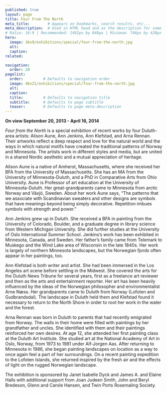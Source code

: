 ```yaml
---
published: true
layout: page
title: Four From The North
meta_title:        # Appears on bookmarks, search results, etc...
meta_description:  # Used in HTML head and as the description for some search engines
# Ratio: 16:9 | Recommended: 1492px by 840px | Minimum: 746px by 420px
hero:
  image: 16x9/exhibitions/special/four-from-the-north.jpg
  alt:
  caption:
related:

navigation:
  order: 20
pagelist:
  order:         # Defaults to navigation order
  image: 46x21/exhibitions/special/four-from-the-north.jpg
  alt:
  caption: 
  title:         # Defaults to navigation title
  subtitle:      # Defaults to page subtitle
  teaser:        # Defaults to page meta-description
---
```

**On view September 20, 2013 - April 16, 2014**

_Four from the North_ is a special exhibition of recent works by four Duluth-area artists: Alison Aune, Ann Jenkins, Ann Klefstad, and Arna Rennan. Their artworks reflect a deep respect and love for the natural world and the ways in which natural motifs have created the traditional patterns of Norway and Minnesota. The artists work in different styles and media, but are united in a shared Nordic aesthetic and a mutual appreciation of heritage.

Alison Aune is a native of Amherst, Massachusetts, where she received her BFA from the University of Massachusetts. She has an MA from the University of Minnesota-Duluth, and a PhD in Comparative Arts from Ohio University. Aune is Professor of art education at the University of Minnesota-Duluth. Her great-grandparents came to Minnesota from arctic Norway and Växjö, Sweden. About her work Aune says, “The patterns that we associate with Scandinavian sweaters and other designs are symbols that have meanings beyond being simply decorative. Repetition imbues symbols with strength and power.”

Ann Jenkins grew up in Duluth. She received a BFA in painting from the University of Colorado, Boulder, and a graduate degree in library science from Western Michigan University. She did further studies at the University of Oslo International Summer School. Jenkins’s work has been exhibited in Minnesota, Canada, and Sweden. Her father’s family came from Telemark to Muskego and the Wind Lake area of Wisconsin in the late 1840s. Her work is largely of northern Minnesota landscapes, but the Norwegian fjords often appear in her paintings, too.

Ann Klefstad is both writer and artist. She had been immersed in the Los Angeles art scene before settling in the Midwest. She covered the arts for the Duluth News Tribune for several years, first as a freelance art reviewer and then as the arts and entertainment reporter. Her art has been heavily influenced by the ideas of the Norwegian philosopher and environmentalist Arne Næss. Her grandparents came to Duluth from Norway (Lofoten and Gudbrandsdal). The landscape in Duluth held them and Klefstad found it necessary to return to the North Shore in order to root her work in the water and the forest.

Arna Rennan was born in Duluth to parents that had recently emigrated from Norway. The walls in their home were filled with paintings by her grandfather and uncles. She identified with them and their paintings reinforced her own desires. At age 12, she attended her first painting class at the Duluth Art Institute. She studied art at the National Academy of Art in Oslo, Norway, from 1973 to 1981 under Alf-Jorgen Aas. After returning to Minnesota in 1986, she began painting landscapes on location as a way to once again feel a part of her surroundings. On a recent painting expedition to the Lofoten Islands, she returned inspired by the fresh air and the effects of light on the rugged Norwegian landscape.

The exhibition is sponsored by Janet Isabelle Dyck and James A. and Elaine Halls with additional support from Joan Judeen Smith, John and Beryl Bredeson, Glenn and Carole Hansen, and Twin Ports Rosemaling Society.